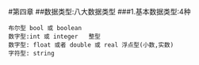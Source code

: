 #第四章 
##数据类型:八大数据类型
###1.基本数据类型:4种
```
布尔型 bool 或 boolean
数字型:int 或 integer   整型
数字型: float 或者 double 或 real 浮点型(小数,实数)
字符型: string 
```